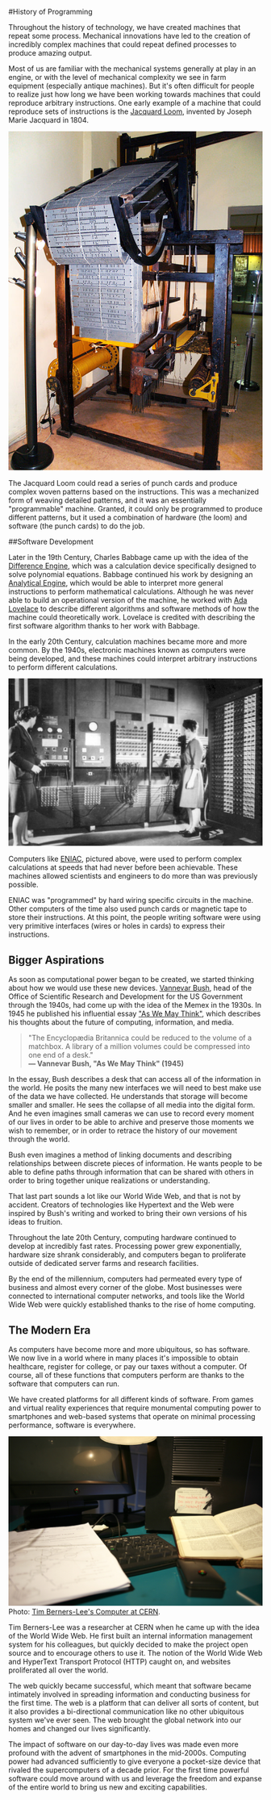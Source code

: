 #History of Programming

Throughout the history of technology, we have created machines that repeat some process. Mechanical innovations have led to the creation of incredibly complex machines that could repeat defined processes to produce amazing output. 

Most of us are familiar with the mechanical systems generally at play in an engine, or with the level of mechanical complexity we see in farm equipment (especially antique machines). But it's often difficult for people to realize just how long we have been working towards machines that could reproduce arbitrary instructions. One early example of a machine that could reproduce sets of instructions is the [Jacquard Loom](https://en.wikipedia.org/wiki/Jacquard_loom), invented by Joseph Marie Jacquard in 1804.

![Jacquard Loom](/images/jacquard_loom.jpg)

The Jacquard Loom could read a series of punch cards and produce complex woven patterns based on the instructions. This was a mechanized form of weaving detailed patterns, and it was an essentially "programmable" machine. Granted, it could only be programmed to produce different patterns, but it used a combination of hardware (the loom) and software (the punch cards) to do the job.

##Software Development

Later in the 19th Century, Charles Babbage came up with the idea of the [Difference Engine](https://en.wikipedia.org/wiki/Difference_engine), which was a calculation device specifically designed to solve polynomial equations. Babbage continued his work by designing an [Analytical Engine](https://en.wikipedia.org/wiki/Analytical_Engine), which would be able to interpret more general instructions to perform mathematical calculations. Although he was never able to build an operational version of the machine, he worked with [Ada Lovelace](http://blog.stephenwolfram.com/2015/12/untangling-the-tale-of-ada-lovelace/) to describe different algorithms and software methods of how the machine could theoretically work. Lovelace is credited with describing the first software algorithm thanks to her work with Babbage.

In the early 20th Century, calculation machines became more and more common. By the 1940s, electronic machines known as computers were being developed, and these machines could interpret arbitrary instructions to perform different calculations. 

![Betty Jean Jennings and Fran Bilas operating ENIAC](/images/ENIAC2.gif)

Computers like [ENIAC](https://en.wikipedia.org/wiki/ENIAC), pictured above, were used to perform complex calculations at speeds that had never before been achievable. These machines allowed scientists and engineers to do more than was previously possible.

ENIAC was "programmed" by hard wiring specific circuits in the machine. Other computers of the time also used punch cards or magnetic tape to store their instructions. At this point, the people writing software were using very primitive interfaces (wires or holes in cards) to express their instructions.

## Bigger Aspirations

As soon as computational power began to be created, we started thinking about how we would use these new devices. [Vannevar Bush](https://en.wikipedia.org/wiki/Vannevar_Bush), head of the Office of Scientific Research and Development for the US Government through the 1940s, had come up with the idea of the Memex in the 1930s. In 1945 he published his influential essay ["As We May Think"](https://en.wikipedia.org/wiki/As_We_May_Think), which describes his thoughts about the future of computing, information, and media.

<blockquote>
"The Encyclopædia Britannica could be reduced to the volume of a matchbox. A library of a million volumes could be compressed into one end of a desk." 
<br>
<b>&mdash; Vannevar Bush, "As We May Think" (1945)</b>
</blockquote>

In the essay, Bush describes a desk that can access all of the information in the world. He posits the many new interfaces we will need to best make use of the data we have collected. He understands that storage will become smaller and smaller. He sees the collapse of all media into the digital form. And he even imagines small cameras we can use to record every moment of our lives in order to be able to archive and preserve those moments we wish to remember, or in order to retrace the history of our movement through the world.

Bush even imagines a method of linking documents and describing relationships between discrete pieces of information. He wants people to be able to define paths through information that can be shared with others in order to bring together unique realizations or understanding.

That last part sounds a lot like our World Wide Web, and that is not by accident. Creators of technologies like Hypertext and the Web were inspired by Bush's writing and worked to bring their own versions of his ideas to fruition.

Throughout the late 20th Century, computing hardware continued to develop at incredibly fast rates. Processing power grew exponentially, hardware size shrank considerably, and computers began to proliferate outside of dedicated server farms and research facilities.

By the end of the millennium, computers had permeated every type of business and almost every corner of the globe. Most businesses were connected to international computer networks, and tools like the World Wide Web were quickly established thanks to the rise of home computing. 

## The Modern Era

As computers have become more and more ubiquitous, so has software. We now live in a world where in many places it's impossible to obtain healthcare, register for college, or pay our taxes without a computer. Of course, all of these functions that computers perform are thanks to the software that computers can run.

We have created platforms for all different kinds of software. From games and virtual reality experiences that require monumental computing power to smartphones and web-based systems that operate on minimal processing performance, software is everywhere.

![Tim Berners-Lee's Computer at CERN](/images/tbl_next.jpg)
Photo: [Tim Berners-Lee's Computer at CERN](https://upload.wikimedia.org/wikipedia/commons/1/11/Tim_Berners-Lee%27s_computer_at_CERN.jpg).

Tim Berners-Lee was a researcher at CERN when he came up with the idea of the World Wide Web. He first built an internal information management system for his colleagues, but quickly decided to make the project open source and to encourage others to use it. The notion of the World Wide Web and HyperText Transport Protocol (HTTP) caught on, and websites proliferated all over the world.

The web quickly became successful, which meant that software became intimately involved in spreading information and conducting business for the first time. The web is a platform that can deliver all sorts of content, but it also provides a bi-directional communication like no other ubiquitous system we've ever seen. The web brought the global network into our homes and changed our lives significantly. 

The impact of software on our day-to-day lives was made even more profound with the advent of smartphones in the mid-2000s. Computing power had advanced sufficiently to give everyone a pocket-size device that rivaled the supercomputers of a decade prior. For the first time powerful software could move around with us and leverage the freedom and expanse of the entire world to bring us new and exciting capabilities.


